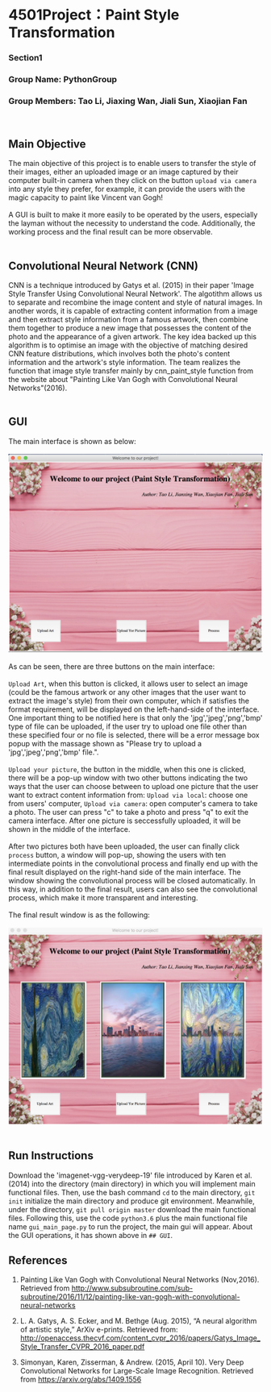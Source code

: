 # 4501Project：Paint Style Transformation
### Section1
### Group Name: PythonGroup
### Group Members: Tao Li, Jiaxing Wan, Jiali Sun, Xiaojian Fan
<br>

## Main Objective
The main objective of this project is to enable users to transfer the style of their images, either an uploaded image or an image captured by their computer built-in camera when they click on the button `upload via camera` into any style they prefer, for example, it can provide the users with the magic capacity to paint like Vincent van Gogh!<br> 
<br>
A GUI is built to make it more easily to be operated by the users, especially the layman without the necessity to understand the code. Additionally, the working process and the final result can be more observable.<br>
<br>

## Convolutional Neural Network (CNN)
CNN is a technique introduced by Gatys et al. (2015) in their paper 'Image Style Transfer Using Convolutional Neural Network'. The algotithm allows us to separate and recombine the image content and style of natural images. In another words, it is capable of extracting content information from a image and then extract style information from a famous artwork, then combine them together to produce a new image that possesses the content of the photo and the appearance of a given artwork. The key idea backed up this algorithm is to optimise an image with the objective of matching desired CNN feature distributions, which involves both the photo's content information and the artwork's style information. The team realizes the function that image style transfer mainly by cnn_paint_style function from the website about "Painting Like Van Gogh with Convolutional Neural Networks"(2016).<br>
<br>
      
## GUI
The main interface is shown as below:<br>
<br>
![](https://github.com/Tools4Project/4501Project/blob/master/homepage.png)  <br>
<br>
As can be seen, there are three buttons on the main interface: <br>
<br>
`Upload Art`, when this button is clicked, it allows user to select an image (could be the famous artwork or any other images that the user want to extract the image's style) from their own computer, which if satisfies the format requirement, will be displayed on the left-hand-side of the interface. One important thing to be notified here is that only the 'jpg','jpeg','png','bmp' type of file can be uploaded, if the user try to upload one file other than these specified four or no file is selected, there will be a error message box popup with the massage shown as "Please try to upload a 'jpg','jpeg','png','bmp' file.". <br>
<br>
`Upload your picture`, the button in the middle, when this one is clicked, there will be a pop-up window with two other buttons indicating the two ways that the user can choose between to upload one picture that the user want to extract content information from: `Upload via local`: choose one from users' computer, `Upload via camera`: open computer's camera to take a photo. The user can press "c" to take a photo and press "q" to exit the camera interface. After one picture is seccessfully uploaded, it will be shown in the middle of the interface.<br>
<br>
After two pictures both have been uploaded, the user can finally click `process` button, a window will pop-up, showing the users with ten intermediate points in the convolutional process and finally end up with the final result displayed on the right-hand side of the main interface. The window showing the convolutional process will be closed automatically. In this way, in addition to the final result, users can also see the convolutional process, which make it more transparent and interesting.<br>
<br>
The final result window is as the following:<br>
<br>
![](https://github.com/Tools4Project/4501Project/blob/master/result.jpeg)  
<br>


## Run Instructions
Download the 'imagenet-vgg-verydeep-19' file introduced by Karen et al.(2014) into the directory (main directory) in which you will implement main functional files. Then, use the bash command `cd` to the main directory, `git init` initialize the main directory and produce git environment. Meanwhile, under the directory, `git pull origin master` download the main functional files. Following this, use the code `python3.6` plus the main functional file name `gui_main_page.py` to run the project, the main gui will appear. About the GUI operations, it has shown above in `## GUI`.
<br>









  
  
## References
1. Painting Like Van Gogh with Convolutional Neural Networks (Nov,2016).
   Retrieved from http://www.subsubroutine.com/sub-subroutine/2016/11/12/painting-like-van-gogh-with-convolutional-neural-networks

2. L. A. Gatys, A. S. Ecker, and M. Bethge (Aug. 2015), “A neural algorithm of artistic style,” ArXiv e-prints.
   Retrieved from: http://openaccess.thecvf.com/content_cvpr_2016/papers/Gatys_Image_Style_Transfer_CVPR_2016_paper.pdf

3. Simonyan, Karen, Zisserman, & Andrew. (2015, April 10). Very Deep Convolutional Networks for Large-Scale Image Recognition. 
   Retrieved from https://arxiv.org/abs/1409.1556
